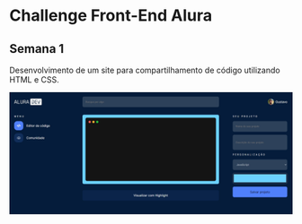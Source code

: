 # Challenge Front-End Alura



## Semana 1



Desenvolvimento de um site para compartilhamento de código utilizando HTML e CSS.



![challenge-front-end/desktop.jpg at master · gustavobtflores/challenge-front-end (github.com)](https://github.com/gustavobtflores/challenge-front-end/blob/master/assets/img/desktop.jpg)





